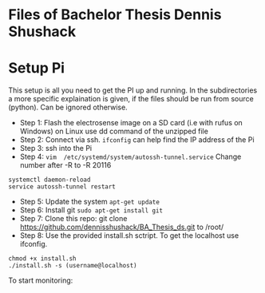 # Files of Bachelor Thesis Dennis Shushack
# Setup Pi

This setup is all you need to get the PI up and running. In the subdirectories a more specific explaination is given, if the files should be run from source (python). Can be ignored otherwise.

* Step 1: Flash the electrosense image on a SD card (i.e with rufus on Windows) on Linux use dd command of the unzipped file
* Step 2: Connect via ssh. `ifconfig` can help find the IP address of the Pi
* Step 3: ssh into the Pi
* Step 4: `vim  /etc/systemd/system/autossh-tunnel.service` Change number after -R to -R 20116
```
systemctl daemon-reload
service autossh-tunnel restart 
```
* Step 5: Update the system `apt-get update`
* Step 6: Install git `sudo apt-get install git`
* Step 7: Clone this repo: git clone https://github.com/dennisshushack/BA_Thesis_ds.git to /root/
* Step 8: Use the provided install.sh sctript. To get the localhost use ifconfig.
```
chmod +x install.sh
./install.sh -s (username@localhost)
```

To start monitoring:
